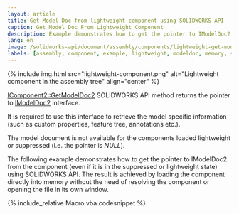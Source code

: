 ```yaml
---
layout: article
title: Get Model Doc from lightweight component using SOLIDWORKS API
caption: Get Model Doc From Lightweight Component
description: Example demonstrates how to get the pointer to IModelDoc2 from the component (even if it is in the suppressed or lightweight state)
lang: en
image: /solidworks-api/document/assembly/components/lightweight-get-model-doc/lightweight-component.png
labels: [assembly, component, example, lightweight, modeldoc, memory, solidworks api]
---
```

{% include img.html src="lightweight-component.png" alt="Lightweight component in the assembly tree" align="center" %}

[IComponent2::GetModelDoc2](http://help.solidworks.com/2012/english/api/sldworksapi/SolidWorks.Interop.sldworks~SolidWorks.Interop.sldworks.IComponent2~GetModelDoc2.html) SOLIDWORKS API method returns the pointer to [IModelDoc2](http://help.solidworks.com/2012/english/api/sldworksapi/SolidWorks.Interop.sldworks~SolidWorks.Interop.sldworks.IModelDoc2.html) interface.

It is required to use this interface to retrieve the model specific information (such as custom properties, feature tree, annotations etc.).

The model document is not available for the components loaded lightweight or suppressed (i.e. the pointer is *NULL*).

The following example demonstrates how to get the pointer to IModelDoc2 from the component (even if it is in the suppressed or lightweight state) using SOLIDWORKS API. The result is achieved by loading the component directly into memory without the need of resolving the component or opening the file in its own window.

{% include_relative Macro.vba.codesnippet %}
